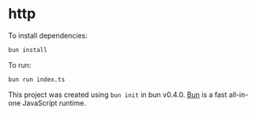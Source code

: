 # http

To install dependencies:

```bash
bun install
```

To run:

```bash
bun run index.ts
```

This project was created using `bun init` in bun v0.4.0. [Bun](https://bun.sh) is a fast all-in-one JavaScript runtime.
